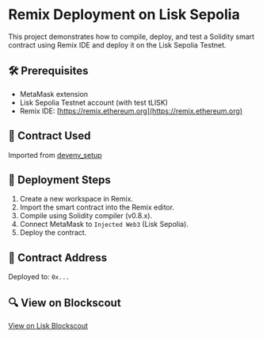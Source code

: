# Remix Deployment on Lisk Sepolia

This project demonstrates how to compile, deploy, and test a Solidity smart contract using Remix IDE and deploy it on the Lisk Sepolia Testnet.

## 🛠️ Prerequisites
- MetaMask extension
- Lisk Sepolia Testnet account (with test tLISK)
- Remix IDE: [https://remix.ethereum.org](https://remix.ethereum.org)

## 📄 Contract Used
Imported from [devenv_setup](https://github.com/Bratipah/devenv_setup)

## 🚀 Deployment Steps
1. Create a new workspace in Remix.
2. Import the smart contract into the Remix editor.
3. Compile using Solidity compiler (v0.8.x).
4. Connect MetaMask to `Injected Web3` (Lisk Sepolia).
5. Deploy the contract.

## 🔗 Contract Address
Deployed to: `0x...`

## 🔍 View on Blockscout
[View on Lisk Blockscout](https://eth-sepolia.blockscout.com/tx/0x44b7bc8c8cd57f532b22232ec35ee20cd0e47d0d40c00a9491fc25e8d3154110)